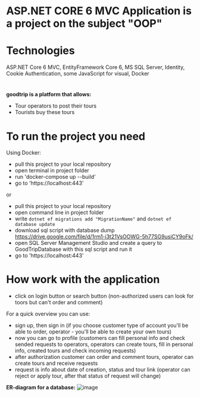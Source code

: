 # ASP.NET CORE 6 MVC Application is a project on the subject "OOP"

# Technologies

ASP.NET Core 6 MVC, EntityFramework Core 6, MS SQL Server, Identity, Cookie Authentication, some JavaScript for visual, Docker
#
**goodtrip is a platform that allows:**
- Tour operators to post their tours
- Tourists buy these tours

# To run the project you need
Using Docker:
- pull this project to your local repository
- open terminal in project folder
- run 'docker-compose up --build'
- go to 'https://localhost:443'

or

- pull this project to your local repository
- open command line in project folder
- write `dotnet ef migrations add "MigrationName"` and `dotnet ef database update`
- download sql script with database dump https://drive.google.com/file/d/1rm1-i3t21VsOOWG-5h77SG9usiCY9oFk/
- open SQL Server Management Studio and create a query to GoodTripDatabase with this sql script and run it
- go to 'https://localhost:443'

# How work with the application
- click on login button or search button (non-authorized users can look for toors but can't order and comment)

For a quick overview you can use: 

- sign up, then sign in (if you choose customer type of account you'll be able to order, operator - you'll be able to create your own tours)
- now you can go to profile (customers can fill personal info and check sended requests to operators, operators can create tours, fill in personal info, created tours and check incoming requests)
- after authorization customer can order and comment tours, operator can create tours and receive requests
- request is info about date of creation, status and tour link (operator can reject or apply tour, after that status of request will change)

**ER-diagram for a database:**
![image](https://user-images.githubusercontent.com/92179208/169150496-79128102-82ed-413a-8c58-7836f40f946f.png)



